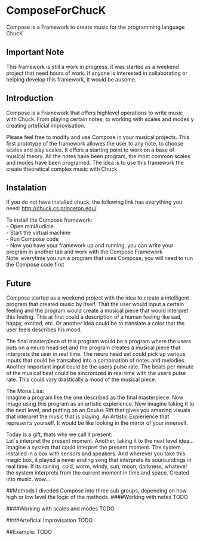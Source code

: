 # ComposeForChucK
Compose is a Framework to create music for the programming language ChucK

## Important Note
This framework is still a work in progress, it was started as a weekend project that need hours of work. If anyone is interested
in collaborating or helping develop this framework, it would be ausome. 

## Introduction
Compose is a Framework that offers highlevel operations to write music with Chuck. From playing certain notes, to working with 
scales and modes y creating arteficial improvisation.

Please feel free to modify and use Compose in your musical projects. This first prototype of the framework allowes the user to
any note, to choose scales and play scales. It offers a starting point to work on a base of musical theory. All the notes have 
been program, the most common scales and modes have been programed. The idea is to use this framework the create theoretical 
complex music with Chuck

## Instalation
If you do not have installed chuck, the following link has everything you need: http://chuck.cs.princeton.edu/

To install the Compose framework: <br/>
    - Open miniAudicle <br/>
    - Start the virtual machine <br/>
    - Run Compose code <br/>
    - Now you have your framework up and running, you can write your program in another tab and work with the Compose Framework<br/>
    Note: everytime you run a program that uses Compose, you will need to run the Compose code first

## Future
Compose started as a weekend project with the idea to create a intelligent program that created music by itself. That the user
would input a certain feeling and the program would create a musical piece that would interpret this feeling. This at first could
a description of a human feeling like sad, happy, excited, etc. Or another idea could be to translate a color that the user feels
describes his mood. 

The final masterpiece of this program would be a program where the users puts on a neuro head set and the program creates a 
musical piece that interprets the user in real time. The neuro head set could pick up various inputs that could be transalted
into a combination of notes and melodies. Another important input could be the users pulse rate. The beats per minute of the 
musical beat could be sincronized in real time with the users pulse rate. This could vary drastically a mood of the musical 
piece. 

The Mona Lisa:<br/>
Imagine a program like the one described as the final masterpiece. Now image using this program as an artistic expierience.
Now imagine taking it to the next level, and putting on an Oculus Rift that gives you amazing visuals that interpret the music
that is playing. An Artistic Expierience that represents yourself. It would be like looking in the mirror of your innerself.

Today is a gift, thats why we call it present:<br/>
Let´s interpret the present moment. Another, taking it to the next level idea... Imagine a system that could interpret the present
moment. The system installed in a box with sensors and speakers. And wherever you take this magic box, it played a never ending
song that interprets its souroundings in real time. If its raining, cold, worm, windy, sun, moon, darkness, whatever the system
interprets from the current moment in time and space. Created into music. wow...


##Methods
I diveded Compose into three sub groups, depending on how high or low level the logic of the methods. 
####Working with notes
TODO

####Working with scales and modes
TODO

####Arteficial Improvisation
TODO

##Example:
TODO
